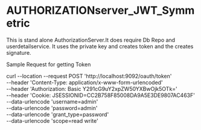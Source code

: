 # AUTHORIZATIONserver_JWT_Symmetric

This is stand alone AuthorizationServer.It does require Db Repo and userdetailservice.
It uses the private key and creates token and the creates signature.



Sample Request for getting Token

curl --location --request POST 'http://localhost:9092/oauth/token' \
--header 'Content-Type: application/x-www-form-urlencoded' \
--header 'Authorization: Basic Y291cG9uY2xpZW50YXBwOjk5OTk=' \
--header 'Cookie: JSESSIONID=CC2B758F85008DA9A5E3DE9807AC463F' \
--data-urlencode 'username=admin' \
--data-urlencode 'password=admin' \
--data-urlencode 'grant_type=password' \
--data-urlencode 'scope=read write'

